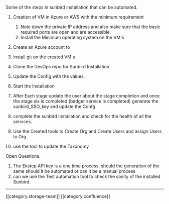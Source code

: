 Some of the steps in sunbird installation that can be automated.


1. Creation of VM in Azure or AWS with the minimum requirement
    1. Note down the private IP address and also make sure that the basic required ports are open and are accessible.
    1. Install the Minimum operating system on the VM's

    
1. Create an Azure account to 
1. Install git on the created VM's 
1. Clone the DevOps repo for Sunbird Installation
1. Update the Config with the values.
1. Start the Installation
1. After Each stage update the user about the stage completion and once the stage six is completed (badger service is completed) generate the sunbird_SSO_key and update the Confg 


1. complete the sunbird Installation and check for the health of all the services.
1. Use the Created tools to Create Org and Create Users and assign Users to Org.
1. use the tool to update the Taxonomy





Open Questions.


1. The Ekstep API key is a one time process. should the generation of the same should it be automated or can it be a manual process
1. can we use the Test automation tool to check the sanity of the installed Sunbird.



*****

[[category.storage-team]] 
[[category.confluence]] 
